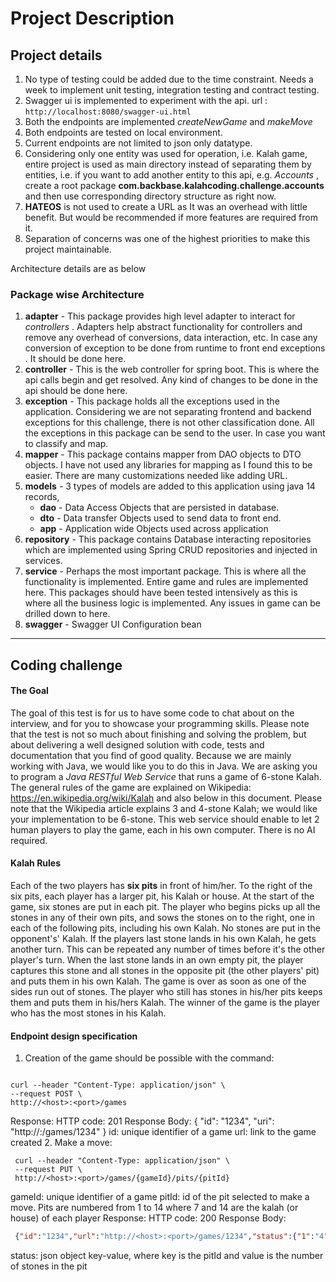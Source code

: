 # Project Description

## Project details 
1. No type of testing could be added due to the time constraint. Needs a week to implement unit testing, integration testing and contract testing.
2. Swagger ui is implemented to experiment with the api. url : ```http://localhost:8080/swagger-ui.html```
3. Both the endpoints are implemented _createNewGame_ and _makeMove_
4. Both endpoints are tested on local environment. 
5. Current endpoints are not limited to json only datatype.
6. Considering only one entity was used for operation, i.e. Kalah game, entire project is used as main directory instead of separating them by entities, i.e. if you want to add another entity to this api, e.g. _Accounts_ , create a root package __com.backbase.kalahcoding.challenge.accounts__ and then use corresponding directory structure as right now.
7. __HATEOS__ is not used to create a URL  as It was an overhead with little benefit. But would be recommended if more features are required from it.
8. Separation of concerns was one of the highest priorities to make this project maintainable.

Architecture details are as below

### Package wise Architecture
1. __adapter__ - This package provides high level adapter to interact for _controllers_ . Adapters help abstract functionality for controllers and remove any overhead of conversions, data interaction, etc. In case any conversion of exception to be done from runtime to front end exceptions . It should be done here.
2. __controller__ - This is the web controller for spring boot. This is where the api calls begin and get resolved. Any kind of changes to be done in the api should be done here.
3. __exception__ - This package holds all the exceptions used in the application. Considering we are not separating frontend and backend exceptions for this challenge, there is not other classification done. All the exceptions in this package can be send to the user. In case you want to classify and map. 
4. __mapper__ - This package contains mapper from DAO objects to DTO objects. I have not used any libraries for mapping as I found this to be easier. There are many customizations needed like adding URL. 
5. __models__ - 3 types of models are added to this application using java 14 records, 
    - __dao__ - Data Access Objects that are persisted in database.
    - __dto__ - Data transfer Objects used to send data to front end.
    - __app__ - Application wide Objects used across application
6. __repository__ - This package contains Database interacting repositories which are implemented using Spring CRUD repositories and injected in services.
7. __service__ - Perhaps the most important package. This is where all the functionality is implemented. Entire game and rules are implemented here. This packages should have been tested intensively as this is where all the business logic is implemented. Any issues in game can be drilled down to here.
8. __swagger__ - Swagger UI Configuration bean

---
## Coding challenge
#### The Goal
The goal of this test is for us to have some code to chat about on the interview, and for you to showcase your
programming skills.
Please note that the test is not so much about finishing and solving the problem, but about delivering a well designed
solution with code, tests and documentation that you find of good quality. Because we are mainly working with Java,
we would like you to do this in Java.
We are asking you to program a *Java RESTful Web Service* that runs a game of 6-stone Kalah. The general rules
of the game are explained on Wikipedia: https://en.wikipedia.org/wiki/Kalah and also below in this document. Please
note that the Wikipedia article explains 3 and 4-stone Kalah; we would like your implementation to be 6-stone.
This web service should enable to let 2 human players to play the game, each in his own computer. There is no AI
required.
#### Kalah Rules
Each of the two players has **six pits** in front of him/her. To the right of the six pits, each player has a larger pit, his
Kalah or house.
At the start of the game, six stones are put in each pit.
The player who begins picks up all the stones in any of their own pits, and sows the stones on to the right, one in
each of the following pits, including his own Kalah. No stones are put in the opponent's' Kalah. If the players last
stone lands in his own Kalah, he gets another turn. This can be repeated any number of times before it's the other
player's turn.
When the last stone lands in an own empty pit, the player captures this stone and all stones in the opposite pit (the
other players' pit) and puts them in his own Kalah.
The game is over as soon as one of the sides run out of stones. The player who still has stones in his/her pits keeps
them and puts them in his/hers Kalah. The winner of the game is the player who has the most stones in his Kalah.
#### Endpoint design specification
1. Creation of the game should be possible with the command:
 ```shell script

 curl --header "Content-Type: application/json" \
 --request POST \
 http://<host>:<port>/games
```
 Response:
 HTTP code: 201
 Response Body: { "id": "1234", "uri": "http://<host>:<port>/games/1234" }
id: unique identifier of a game
url: link to the game created
2. Make a move:
```shell script
 curl --header "Content-Type: application/json" \
 --request PUT \
 http://<host>:<port>/games/{gameId}/pits/{pitId}
```
gameId: unique identifier of a game
pitId: id of the pit selected to make a move. Pits are numbered from 1 to 14 where 7 and 14 are the kalah (or house)
of each player
 Response:
 HTTP code: 200
 Response Body:
```json
 {"id":"1234","url":"http://<host>:<port>/games/1234","status":{"1":"4","2":"4","3":"4","4":"4","5":"4","6":"4","7":"0","8":"4","9":"4","10":"4","11":"4","12":"4","13":"4","14":"0"}}
```
status: json object key-value, where key is the pitId and value is the number of stones in the pit
